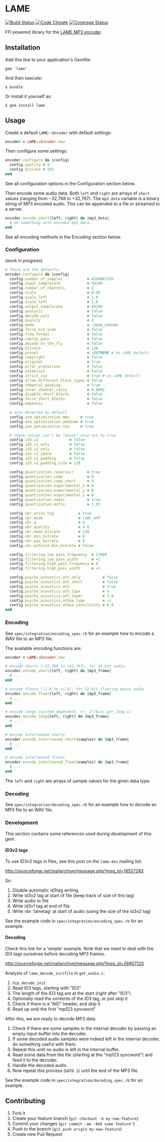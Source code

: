 # LAME

[![Build Status](https://travis-ci.org/rdvdijk/lame.png?branch=master)](https://travis-ci.org/rdvdijk/lame)
[![Code Climate](https://codeclimate.com/github/rdvdijk/lame.png)](https://codeclimate.com/github/rdvdijk/lame)
[![Coverage Status](https://coveralls.io/repos/rdvdijk/lame/badge.png?branch=master)](https://coveralls.io/r/rdvdijk/lame)

FFI powered library for the [LAME MP3 encoder](http://lame.sourceforge.net/).

## Installation

Add this line to your application's Gemfile:

    gem 'lame'

And then execute:

    $ bundle

Or install it yourself as:

    $ gem install lame

## Usage

Create a default `LAME::Encoder` with default settings:

```ruby
encoder = LAME::Encoder.new
```

Then configure some settings:

```ruby
encoder.configure do |config|
  config.quality = 4
  config.bitrate = 192
end
```

See all configuration options in the Configuration section below.

Then encode some audio data. Both `left` and `right` are arrays of `short`
values (ranging from −32,768 to +32,767). The `mp3_data` variable is a
binary string of MP3 encoded audio. This can be appended to a file or
streamed to a server.

```ruby
encoder.encode_short(left, right) do |mp3_data|
  # do something with encoded mp3 data..
end
```

See all encoding methods in the Encoding section below.

### Configuration

(work in progress)

```ruby
# These are the defaults:
encoder.configure do |config|
  config.number_of_samples           = 4294967295
  config.input_samplerate            = 44100
  config.number_of_channels          = 2
  config.scale                       = 0.95
  config.scale_left                  = 1.0
  config.scale_left                  = 1.0
  config.output_samplerate           = 44100
  config.analysis                    = false
  config.decode_only                 = false
  config.quality                     = 3
  config.mode                        = :join_stereo
  config.force_mid_side              = false
  config.free_format                 = false
  config.replay_gain                 = false
  config.decode_on_the_fly           = false
  config.bitrate                     = 128
  config.preset                      = :EXTREME # no LAME default
  config.copyright                   = false
  config.original                    = true
  config.error_protection            = false
  config.extension                   = false
  config.strict_iso                  = true # no LAME default
  config.allow_different_block_types = false
  config.temporal_masking            = true
  config.inter_channel_ratio         = 0.0002
  config.disable_short_blocks        = false
  config.force_short_blocks          = false
  config.emphasis                    = false

  # auto-detected by default
  config.asm_optimization.mmx     = true
  config.asm_optimization.amd3now = true
  config.asm_optimization.sse     = true

  # these values can't be "unset" once set to true
  config.id3.v2              = false
  config.id3.v1_only         = false
  config.id3.v2_only         = false
  config.id3.v1_space        = false
  config.id3.v2_padding      = false
  config.id3.v2_padding_size = 128

  config.quantization.reservoir      = true
  config.quantization.comp           = 9
  config.quantization.comp_short     = 9
  config.quantization.experimental_x = 9
  config.quantization.experimental_y = 0
  config.quantization.experimental_z = 0
  config.quantization.naoki          = true
  config.quantization.msfix          = 1.95

  config.vbr.write_tag           = true
  config.vbr.mode                = :vbr_off
  config.vbr.q                   = 4
  config.vbr.quality             = 4.0
  config.vbr.mean_bitrate        = 128
  config.vbr.min_bitrate         = 0
  config.vbr.max_bitrate         = 0
  config.vbr.enforce_min_bitrate = false

  config.filtering.low_pass_frequency  = 17000
  config.filtering.low_pass_width      = -1
  config.filtering.high_pass_frequency = 0
  config.filtering.high_pass_width     = -1

  config.psycho_acoustics.ath_only          = false
  config.psycho_acoustics.ath_short         = false
  config.psycho_acoustics.ath               = true
  config.psycho_acoustics.ath_type          = 4
  config.psycho_acoustics.ath_lower         = 3.0
  config.psycho_acoustics.athaa_type        = -1
  config.psycho_acoustics.athaa_sensitivity = 0.0
end
```

### Encoding

See `spec/integration/encoding_spec.rb` for an example how to encode a WAV file
to an MP3 file.

The available encoding functions are:

```ruby
encoder = LAME::Encoder.new

# encode shorts (−32,768 to +32,767), for 16-bit audio
encoder.encode_short(left, right) do |mp3_frame|
  # ...
end

# encode floats (−1.0 to +1.0), for 32-bit floating point audio
encoder.encode_float(left, right) do |mp3_frame|
  # ...
end

# encode longs (system dependent, +/- 2^(bits_per_long-1)
encoder.encode_long(left, right) do |mp3_frame|
  # ...
end

# encode interleaved shorts
encoder.encode_interleaved_short(samples) do |mp3_frame|
  # ...
end

# encode interleaved floats
encoder.encode_interleaved_float(samples) do |mp3_frame|
  # ...
end
```

The `left` and `right` are arrays of sample values for the given data type.

### Decoding

See `spec/integration/decoding_spec.rb` for an example how to decode an MP3 file
to an WAV file.

### Development

This section contains some references used during development of this gem.

#### ID3v2 tags

To use ID3v2 tags in files, see this post on the `lame-dev` mailing list:

http://sourceforge.net/mailarchive/message.php?msg_id=18557283

So:

1. Disable automatic id3tag writing
2. Write id3v2 tag at start of file (keep track of size of this tag)
3. Write audio to file
4. Write id3v1 tag at end of file
5. Write vbr 'lametag' at start of audio (using the size of the id3v2 tag)

See the example code in `spec/integration/encoding_spec.rb` for an example.

#### Decoding

Check this link for a 'simple' example. Note that we need to deal with the
ID3 tags ourselves before decoding MP3 frames.

http://sourceforge.net/mailarchive/message.php?msg_id=26907120

Analysis of `lame_decode_initfile` in `get_audio.c`:

1. `hip_decode_init`
2. Read ID3 tags, starting with "ID3"
3. The length of the ID3 tag are at the start (right after "ID3")
4. Optionally read the contents of the ID3 tag, or just skip it
5. Check if there is a "AID" header, and skip it
6. Read up until the first "mp123 syncword"

After this, we are ready to decode MP3 data.

1. Check if there are some samples in the internal decoder by passing an empty
   input-buffer into the decoder.
2. If some decoded audio samples were indeed left in the internal decoder, do 
   something useful with them.
3. Repeat this until no audio is left in the internal buffer.
4. Read some data from the file (starting at the "mp123 syncword") and feed it
   to the decoder.
5. Handle the decoded audio.
6. Now repeat this process (`GOTO 1`) until the end of the MP3 file.

See the example code in `spec/integration/decoding_spec.rb` for an example.

## Contributing

1. Fork it
2. Create your feature branch (`git checkout -b my-new-feature`)
3. Commit your changes (`git commit -am 'Add some feature'`)
4. Push to the branch (`git push origin my-new-feature`)
5. Create new Pull Request
